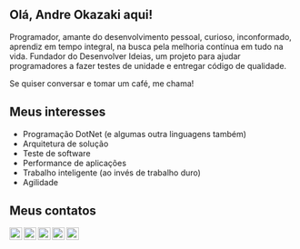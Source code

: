 ## Olá, Andre Okazaki aqui!

Programador, amante do desenvolvimento pessoal, curioso, inconformado, aprendiz em tempo integral, na busca pela melhoria contínua em tudo na vida. Fundador do Desenvolver Ideias, um projeto para ajudar programadores a fazer testes de unidade e entregar código de qualidade. 

Se quiser conversar e tomar um café, me chama!

## Meus interesses
- Programação DotNet (e algumas outra linguagens também)
- Arquitetura de solução
- Teste de software
- Performance de aplicações
- Trabalho inteligente (ao invés de trabalho duro)
- Agilidade

## Meus contatos
<a href="https://www.linkedin.com/in/okazakiandre/">
  <img align="left" alt="LinkedIn profile" width="22px" src="https://cdn.jsdelivr.net/npm/simple-icons@v3/icons/linkedin.svg" />
</a>
<a target="_blank" href="https://fb.com/okazakiandre">
  <img align="left" alt="Facebook page" width="22px" src="https://cdn.jsdelivr.net/npm/simple-icons@v3/icons/facebook.svg" />
</a>
<a target="_blank" href="https://www.instagram.com/okazakiandre/">
  <img align="left" alt="Instagram page" width="22px" src="https://cdn.jsdelivr.net/npm/simple-icons@v3/icons/instagram.svg" />
</a>
<a target="_blank" href="mailto:andre@desenvolverideias.com">
  <img align="left" alt="Send e-mail" width="22px" src="https://cdn.jsdelivr.net/npm/simple-icons@v3/icons/gmail.svg" />
</a>
<a href="https://github.com/okazakiandre">
  <img align="left" alt="My Github" width="22px" src="https://cdn.jsdelivr.net/npm/simple-icons@v3/icons/github.svg" />
</a>
<br/>
